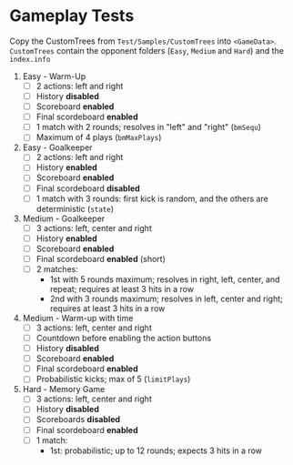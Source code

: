 # Gameplay Tests

Copy the CustomTrees from `Test/Samples/CustomTrees` into `<GameData>`. `CustomTrees` contain the opponent folders (`Easy`, `Medium` and `Hard`) and the `index.info`

1. Easy - Warm-Up
    - [ ] 2 actions: left and right
    - [ ] History **disabled**
    - [ ] Scoreboard **enabled**
    - [ ] Final scordeboard **enabled**
    - [ ] 1 match with 2 rounds; resolves in "left" and "right" (`bmSequ`)
    - [ ] Maximum of 4 plays (`bmMaxPlays`)

1. Easy - Goalkeeper
    - [ ] 2 actions: left and right
    - [ ] History **enabled**
    - [ ] Scoreboard **enabled**
    - [ ] Final scordeboard **disabled**
    - [ ] 1 match with 3 rounds: first kick is random, and the others are deterministic (`state`)

1. Medium - Goalkeeper
    - [ ] 3 actions: left, center and right
    - [ ] History **enabled**
    - [ ] Scoreboard **enabled**
    - [ ] Final scordeboard **enabled** (short)
    - [ ] 2 matches:
        - 1st with 5 rounds maximum; resolves in right, left, center, and repeat; requires at least 3 hits in a row
        - 2nd with 3 rounds maximum; resolves in left, center and right; requires at least 3 hits in a row

1. Medium - Warm-up with time
    - [ ] 3 actions: left, center and right
    - [ ] Countdown before enabling the action buttons
    - [ ] History **disabled**
    - [ ] Scoreboard **enabled**
    - [ ] Final scordeboard **enabled**
    - [ ] Probabilistic kicks; max of 5 (`limitPlays`)

1. Hard - Memory Game
    - [ ] 3 actions: left, center and right
    - [ ] History **disabled**
    - [ ] Scoreboards **disabled**
    - [ ] Final scordeboard **enabled**
    - [ ] 1 match:
        - 1st: probabilistic; up to 12 rounds; expects 3 hits in a row

